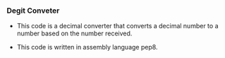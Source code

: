 ### Degit Conveter

 - This code is a decimal converter that converts a decimal number to a number based on the number received.

 - This code is written in assembly language pep8.

